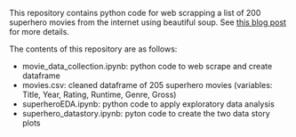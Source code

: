 This repository contains python code for web scrapping a list of 200 superhero movies from the internet using beautiful soup. 
See [this blog post](https://amberaiwohi.github.io/my386blog/2023/03/13/data-collection.html) for more details. 

The contents of this repository are as follows:
- movie_data_collection.ipynb: python code to web scrape and create dataframe
- movies.csv: cleaned dataframe of 205 superhero movies (variables: Title, Year, Rating, Runtime, Genre, Gross)
- superheroEDA.ipynb: python code to apply exploratory data analysis
- superhero_datastory.ipynb: pyton code to create the two data story plots
